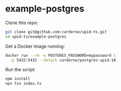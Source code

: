 # example-postgres

Clone this repo:
```bash
git clone git@github.com:carderne/upid-ts.git
cd upid-ts/example-postgres
```

Get a Docker image running:
```bash
docker run --rm -e POSTGRES_PASSWORD=mypassword \
  -p 5432:5432 --detach carderne/postgres-upid:16
```

Run the script:
```bash
npm install
npx tsx index.ts
```
